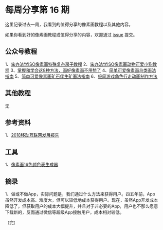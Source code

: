 # 每周分享第 16 期

这里记录过去一周，我看到的值得分享的像素画教程以及其他内容。

如果你看到好的像素画教程或值得分享的内容，欢迎通过 [issue](https://github.com/pixel32/Weekly_PixelartTutorials/issues) 提交。

## 公众号教程
1、[笨办法学ISO像素画特殊复杂房子教程](https://mp.weixin.qq.com/s?__biz=MjM5MTYxNTcwMQ==&mid=2650553019&idx=1&sn=69b7f9fb1c1b133ee1d317b6efdffc19&chksm=beba450189cdcc17513414ce351dc78019252f50f76513e218d6e039e773926f4e9c742c4eaf&token=874702709&lang=zh_CN#rd)
2、[笨办法学ISO像素画动物可爱小狗教程](https://mp.weixin.qq.com/s?__biz=MjM5MTYxNTcwMQ==&mid=2650553054&idx=1&sn=0307a0f1f204419110372cab50a4a143&chksm=beba456489cdcc72ed402e38c178f79a369c0acde5f6e84fbbf8998f4fd5c8b3a691692675a5#rd)
3、[掌握和学会这8种方法，画好像素画不用愁了](https://mp.weixin.qq.com/s?__biz=MjM5MTYxNTcwMQ==&mid=2650553088&idx=1&sn=c7f195c9349f62d95965e49a43e8d0fb&chksm=beba44ba89cdcdacadb7fe8f73fa9a1dfdd21c13a64dadd9db079dc2dd737679e7f3723d7847#rd)
4、[简单可爱像素画鸟类画法指南](https://mp.weixin.qq.com/s?__biz=MjM5MTYxNTcwMQ==&mid=2650553114&idx=2&sn=0d1a075f5aa58ef060b878de2d1f1daa&chksm=beba44a089cdcdb6e5557ae4fc96a8a25732a566c98e6ec6972bca1ff430799633dc9a2ef409#rd)
5、[简单可爱像素画矿石伴生矿画法指南](https://mp.weixin.qq.com/s?__biz=MjM5MTYxNTcwMQ==&mid=2650553149&idx=2&sn=7db2de53fce4ec0459a6263d9041a88f&chksm=beba448789cdcd911d2a06cf2f9561b2e2df2f119b9db153ef8210a3b31a51ba6ec5613cdb9e#rd)
6、[极简游戏角色行走动画制作方法](https://mp.weixin.qq.com/s?__biz=MjM5MTYxNTcwMQ==&mid=2650553169&idx=2&sn=6c9be42dc1604ec08831a210c44532c2&chksm=beba44eb89cdcdfd63b5ac6abdc9e55c46901e12c3a2a25e74ee4c2aabff1ab4113171dd1f1b#rd)
## 其他教程
无

## 参考资料
1、[2018移动互联网发展报告](http://news.deepaso.com/bigdata/2018yidong111.html)

## 工具
1、[像素画16色颜色表生成器](http://saint11.org/tools/cchimera/index.html)

## 摘录
1、做或不做App，实际问题是，我们通过什么方法来获得用户。四五年前，App虽然开发成本高、难度大，但可以较低地成本获得用户。现在，虽然App开发成本降低了，但获取用户的成本大幅提升，并且对于非必要的App，用户也不那么愿意下载新的，反而通过微信等超级App接触用户，成本相对较低。

（完）
